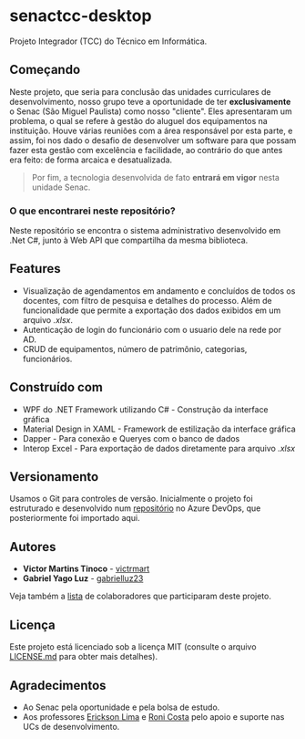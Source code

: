 # senactcc-desktop

Projeto Integrador (TCC) do Técnico em Informática.

## Começando
Neste projeto, que seria para conclusão das unidades curriculares de desenvolvimento, nosso grupo teve a oportunidade de ter **exclusivamente** o Senac (São Miguel Paulista) como nosso "cliente". Eles apresentaram um problema, o qual se refere à gestão do aluguel dos equipamentos na instituição. Houve várias reuniões com a área responsável por esta parte, e assim, foi nos dado o desafio de desenvolver um software para que possam fazer esta gestão com excelência e facilidade, ao contrário do que antes era feito: de forma arcaica e desatualizada.

> Por fim, a tecnologia desenvolvida de fato **entrará em vigor** nesta unidade Senac.

### O que encontrarei neste repositório?
Neste repositório se encontra o sistema administrativo desenvolvido em .Net C#, junto à Web API que compartilha da mesma biblioteca.

## Features
- Visualização de agendamentos em andamento e concluídos de todos os docentes, com filtro de pesquisa e detalhes do processo. Além de funcionalidade que permite a exportação dos dados exibidos em um arquivo *.xlsx*.
- Autenticação de login do funcionário com o usuario dele na rede por AD.
- CRUD de equipamentos, número de patrimônio, categorias, funcionários.

## Construído com
- WPF do .NET Framework utilizando C# - Construção da interface gráfica
- Material Design in XAML - Framework de estilização da interface gráfica
- Dapper - Para conexão e Queryes com o banco de dados
- Interop Excel - Para exportação de dados diretamente para arquivo *.xlsx*

## Versionamento
Usamos o Git para controles de versão. Inicialmente o projeto foi estruturado e desenvolvido num [repositório](https://dev.azure.com/teambluescreen/Projeto%20Integrador/_git/Desktop) no Azure DevOps, que posteriormente foi importado aqui.

## Autores
- **Victor Martins Tinoco** - [victrmart](https://github.com/victrmart/)
- **Gabriel Yago Luz** - [gabrielluz23](https://github.com/gabrielluz23/)

Veja também a [lista](https://www.linkedin.com/in/victormartinstinoco/detail/project/924880102/contributors/) de colaboradores que participaram deste projeto.

## Licença
Este projeto está licenciado sob a licença MIT (consulte o arquivo [LICENSE.md](LICENSE.md) para obter mais detalhes).

## Agradecimentos
- Ao Senac pela oportunidade e pela bolsa de estudo.
- Aos professores [Erickson Lima](https://github.com/ericksonlbs) e [Roni Costa](https://www.linkedin.com/in/ronicosta1/) pelo apoio e suporte nas UCs de desenvolvimento.
